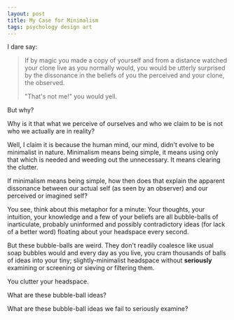 ```yaml
---
layout: post
title: My Case for Minimalism
tags: psychology design art
---
```


I dare say:
> If by magic you made a copy of yourself and from a distance watched your clone live as you normally would, you would be utterly surprised by the dissonance in the beliefs of you the perceived and your clone, the observed.
>
> "That's not me!" you would yell.

But why?

Why is it that what we perceive of ourselves and who we claim to be is not who we actually are 
in reality?

Well, I claim it is because the human mind, our mind, didn't evolve to be minimalist in nature.
Minimalism means being simple, it means using only that which is needed and weeding out the unnecessary. It means clearing the clutter.

If minimalism means being simple, how then does that explain the apparent dissonance between our actual self (as seen by an observer) and our perceived or imagined self?

You see, think about this metaphor for a minute: Your thoughts, your intuition, your knowledge and a few of your beliefs are all bubble-balls of inarticulate, probably uninformed and possibly contradictory ideas (for lack of a better word) floating about your headspace every second.

But these bubble-balls are weird. They don't readily coalesce like usual soap bubbles would and every day as you live, you cram thousands of balls of ideas into your tiny; slightly-minimalist headspace without **seriously** examining or screening or sieving or filtering them.

You clutter your headspace.

What are these bubble-ball ideas?

What are these bubble-ball ideas we fail to seriously examine?
